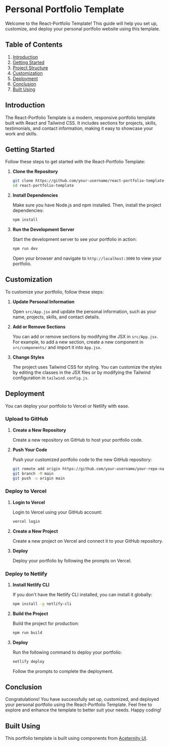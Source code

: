 # Personal Portfolio Template

Welcome to the React-Portfolio Template! This guide will help you set up, customize, and deploy your personal portfolio website using this template.

## Table of Contents

1. [Introduction](#introduction)
2. [Getting Started](#getting-started)
3. [Project Structure](#project-structure)
4. [Customization](#customization)
5. [Deployment](#deployment)
6. [Conclusion](#conclusion)
7. [Built Using](#built-using)

## Introduction

The React-Portfolio Template is a modern, responsive portfolio template built with React and Tailwind CSS. It includes sections for projects, skills, testimonials, and contact information, making it easy to showcase your work and skills.

## Getting Started

Follow these steps to get started with the React-Portfolio Template:

1. **Clone the Repository**

   ```bash
   git clone https://github.com/your-username/react-portfolio-template.git
   cd react-portfolio-template
   ```

2. **Install Dependencies**

   Make sure you have Node.js and npm installed. Then, install the project dependencies:

   ```bash
   npm install
   ```

3. **Run the Development Server**

   Start the development server to see your portfolio in action:

   ```bash
   npm run dev
   ```

   Open your
   browser and navigate to `http://localhost:3000` to view your portfolio.

## Customization

To customize your portfolio, follow these steps:

1. **Update Personal Information**

   Open `src/App.jsx` and update the personal information, such as your name, projects, skills, and contact details.

2. **Add or Remove Sections**

   You can add or remove sections by modifying the JSX in `src/App.jsx`. For example, to add a new section, create a new component in `src/components/` and import it into `App.jsx`.

3. **Change Styles**

   The project uses Tailwind CSS for styling. You can customize the styles by editing the classes in the JSX files or by modifying the Tailwind configuration in `tailwind.config.js`.

## Deployment

You can deploy your portfolio to Vercel or Netlify with ease.

### Upload to GitHub

1. **Create a New Repository**

   Create a new repository on GitHub to host your portfolio code.

2. **Push Your Code**

   Push your customized portfolio code to the new GitHub repository:

   ```bash
   git remote add origin https://github.com/your-username/your-repo-name.git
   git branch -M main
   git push -u origin main
   ```

### Deploy to Vercel

1. **Login to Vercel**

   Login to Vercel using your GitHub account:

   ```bash
   vercel login
   ```

2. **Create a New Project**

   Create a new project on Vercel and connect it to your GitHub repository.

3. **Deploy**

   Deploy your portfolio by following the prompts on Vercel.

### Deploy to Netlify

1. **Install Netlify CLI**

   If you don't have the Netlify CLI installed, you can install it globally:

   ```bash
   npm install -g netlify-cli
   ```

2. **Build the Project**

   Build the project for production:

   ```bash
   npm run build
   ```

3. **Deploy**

   Run the following command to deploy your portfolio:

   ```bash
   netlify deploy
   ```

   Follow the prompts to complete the deployment.

## Conclusion

Congratulations! You have successfully set up, customized, and deployed your personal portfolio using the React-Portfolio Template. Feel free to explore and enhance the template to better suit your needs. Happy coding!

## Built Using

This portfolio template is built using components from [Aceternity UI](https://ui.aceternity.com/).
